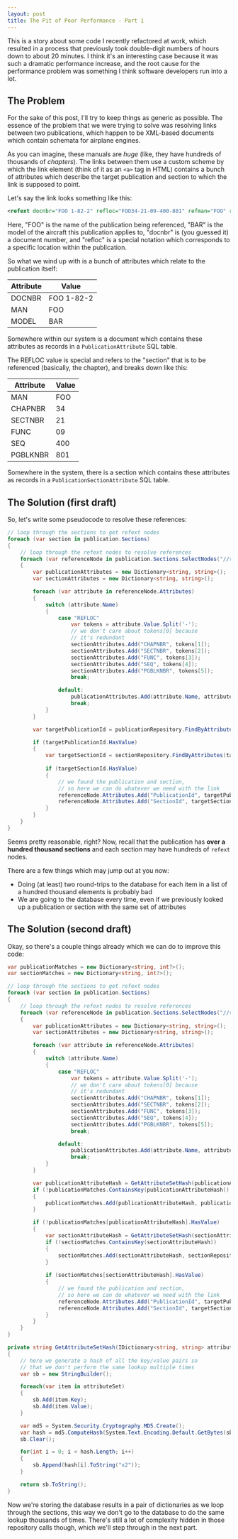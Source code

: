 ```yaml
---
layout: post
title: The Pit of Poor Performance - Part 1
---
```


This is a story about some code I recently refactored at work, which resulted in a process that previously took double-digit numbers of hours down to about 20 minutes. I think it's an interesting case because it was such a dramatic performance increase, and the root cause for the performance problem was something I think software developers run into a lot.

## The Problem

For the sake of this post, I'll try to keep things as generic as possible. The essence of the problem that we were trying to solve was resolving links between two publications, which happen to be XML-based documents which contain schemata for airplane engines. 

As you can imagine, these manuals are *huge* (like, they have hundreds of thousands of *chapters*). The links between them use a custom scheme by which the link element (think of it as an `<a>` tag in HTML) contains a bunch of attributes which describe the target publication and section to which the link is supposed to point.

Let's say the link looks something like this:

```xml
<refext docnbr="FOO 1-82-2" refloc="FOO34-21-09-400-801" refman="FOO" refmodel="BAR">FOO TASK 21-25-09-400-801</refext>
```

Here, "FOO" is the name of the publication being referenced, "BAR" is the model of the aircraft this publication applies to, "docnbr" is (you guessed it) a document number, and "refloc" is a special notation which corresponds to a specific location within the publication.

So what we wind up with is a bunch of attributes which relate to the publication itself:

| Attribute | Value |
| --------- | ----- |
| DOCNBR | FOO 1-82-2 |
| MAN | FOO |
| MODEL | BAR |

Somewhere within our system is a document which contains these attributes as records in a `PublicationAttribute` SQL table.

The REFLOC value is special and refers to the "section" that is to be referenced (basically, the chapter), and breaks down like this:

| Attribute | Value |
| --------- | ----- |
| MAN | FOO |
| CHAPNBR | 34 |
| SECTNBR | 21 |
| FUNC | 09 |
| SEQ | 400 | 
| PGBLKNBR | 801 |

Somewhere in the system, there is a section which contains these attributes as records in a `PublicationSectionAttribute` SQL table.

## The Solution (first draft)

So, let's write some pseudocode to resolve these references:

```csharp
// loop through the sections to get refext nodes
foreach (var section in publication.Sections) 
{    
    // loop through the refext nodes to resolve references
    foreach (var referenceNode in publication.Sections.SelectNodes("//refext")) 
    {
        var publicationAttributes = new Dictionary<string, string>();
        var sectionAttributes = new Dictionary<string, string>();

        foreach (var attribute in referenceNode.Attributes) 
        {
            switch (attribute.Name)
            {
                case "REFLOC"
                    var tokens = attribute.Value.Split('-');
                    // we don't care about tokens[0] because
                    // it's redundant
                    sectionAttributes.Add("CHAPNBR", tokens[1]);
                    sectionAttributes.Add("SECTNBR", tokens[2]);
                    sectionAttributes.Add("FUNC", tokens[3]);
                    sectionAttributes.Add("SEQ", tokens[4]);
                    sectionAttributes.Add("PGBLKNBR", tokens[5]);
                    break;

                default:
                    publicationAttributes.Add(attribute.Name, attribute.Value);
                    break;
            }
        }

        var targetPublicationId = publicationRepository.FindByAttributes(publicationAttributes);

        if (targetPublicationId.HasValue)
        {
            var targetSectionId = sectionRepository.FindByAttributes(targetPublicationId, sectionAttributes);
            
            if (targetSectionId.HasValue)
            {
                // we found the publication and section,
                // so here we can do whatever we need with the link
                referenceNode.Attributes.Add("PublicationId", targetPublicationId.Value);
                referenceNode.Attributes.Add("SectionId", targetSectionId.Value);
            }
        }
    }
}
```

Seems pretty reasonable, right? Now, recall that the publication has **over a hundred thousand sections** and each section may have hundreds of `refext` nodes.

There are a few things which may jump out at you now:

* Doing (at least) two round-trips to the database for each item in a list of a hundred thousand elements is probably bad
* We are going to the database every time, even if we previously looked up a publication or section with the same set of attributes

## The Solution (second draft)

Okay, so there's a couple things already which we can do to improve this code:

```csharp
var publicationMatches = new Dictionary<string, int?>();
var sectionMatches = new Dictionary<string, int?>();

// loop through the sections to get refext nodes
foreach (var section in publication.Sections) 
{    
    // loop through the refext nodes to resolve references
    foreach (var referenceNode in publication.Sections.SelectNodes("//refext")) 
    {
        var publicationAttributes = new Dictionary<string, string>();
        var sectionAttributes = new Dictionary<string, string>();

        foreach (var attribute in referenceNode.Attributes) 
        {
            switch (attribute.Name)
            {
                case "REFLOC"
                    var tokens = attribute.Value.Split('-');
                    // we don't care about tokens[0] because
                    // it's redundant
                    sectionAttributes.Add("CHAPNBR", tokens[1]);
                    sectionAttributes.Add("SECTNBR", tokens[2]);
                    sectionAttributes.Add("FUNC", tokens[3]);
                    sectionAttributes.Add("SEQ", tokens[4]);
                    sectionAttributes.Add("PGBLKNBR", tokens[5]);
                    break;

                default:
                    publicationAttributes.Add(attribute.Name, attribute.Value);
                    break;
            }
        }

        var publicationAttributeHash = GetAttributeSetHash(publicationAttributes);
        if (!publicationMatches.ContainsKey(publicationAttributeHash))
        {
            publicationMatches.Add(publicationAttributeHash, publicationRepository.FindByAttributes(publicationAttributes));
        }

        if (!publicationMatches[publicationAttributeHash].HasValue)
        {
            var sectionAttributeHash = GetAttributeSetHash(sectionAttributes);
            if (!sectionMatches.ContainsKey(sectionAttributeHash))
            {
                sectionMatches.Add(sectionAttributeHash, sectionRepository.FindByAttributes(targetPublicationId.Value, sectionAttributes));
            }
                        
            if (sectionMatches[sectionAttributeHash].HasValue)
            {
                // we found the publication and section,
                // so here we can do whatever we need with the link
                referenceNode.Attributes.Add("PublicationId", targetPublicationId.Value);
                referenceNode.Attributes.Add("SectionId", targetSectionId.Value);
            }
        }
    }
}

private string GetAttributeSetHash(IDictionary<string, string> attributeSet)
{
    // here we generate a hash of all the key/value pairs so
    // that we don't perform the same lookup multiple times
    var sb = new StringBuilder();

    foreach(var item in attributeSet)
    {
        sb.Add(item.Key);
        sb.Add(item.Value);        
    }

    var md5 = System.Security.Cryptography.MD5.Create();
    var hash = md5.ComputeHash(System.Text.Encoding.Default.GetBytes(sb.ToString()));
    sb.Clear();

    for(int i = 0; i < hash.Length; i++)
    {
        sb.Append(hash[i].ToString("x2"));
    }

    return sb.ToString();
}
```

Now we're storing the database results in a pair of dictionaries as we loop through the sections, this way we don't go to the database to do the same lookup thousands of times. There's still a lot of complexity hidden in those repository calls though, which we'll step through in the next part.